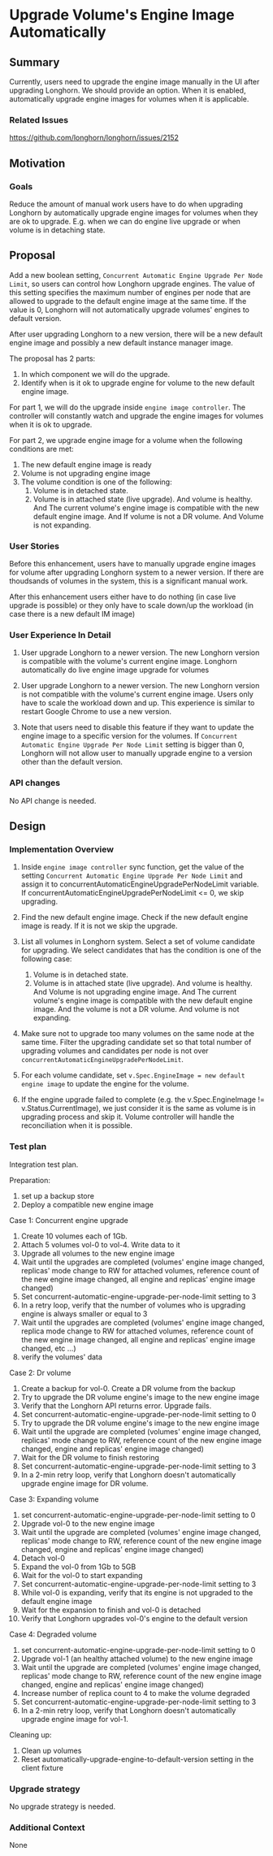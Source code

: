 # Upgrade Volume's Engine Image Automatically

## Summary

Currently, users need to upgrade the engine image manually in the UI after upgrading Longhorn.
We should provide an option. When it is enabled, automatically upgrade engine images for volumes when it is applicable.

### Related Issues

https://github.com/longhorn/longhorn/issues/2152

## Motivation

### Goals

Reduce the amount of manual work users have to do when upgrading Longhorn by automatically upgrade engine images 
for volumes when they are ok to upgrade. E.g. when we can do engine live upgrade or when volume is in detaching state.

## Proposal

Add a new boolean setting, `Concurrent Automatic Engine Upgrade Per Node Limit`, so users can control how Longhorn upgrade engines.
The value of this setting specifies the maximum number of engines per node that are allowed to upgrade to the default engine image at the same time.
If the value is 0, Longhorn will not automatically upgrade volumes' engines to default version.

After user upgrading Longhorn to a new version, there will be a new default engine image and possibly a new default instance manager image.

The proposal has 2 parts:
1. In which component we will do the upgrade.
2. Identify when is it ok to upgrade engine for volume to the new default engine image.

For part 1, we will do the upgrade inside `engine image controller`. 
The controller will constantly watch and upgrade the engine images for volumes when it is ok to upgrade.

For part 2, we upgrade engine image for a volume when the following conditions are met:
1. The new default engine image is ready
1. Volume is not upgrading engine image
1. The volume condition is one of the following:
   1. Volume is in detached state.
   1. Volume is in attached state (live upgrade).
      And volume is healthy.
      And The current volume's engine image is compatible with the new default engine image.
      And If volume is not a DR volume.
      And Volume is not expanding.

### User Stories

Before this enhancement, users have to manually upgrade engine images for volume after upgrading Longhorn system to a newer version.
If there are thoudsands of volumes in the system, this is a significant manual work.

After this enhancement users either have to do nothing (in case live upgrade is possible) 
or they only have to scale down/up the workload (in case there is a new default IM image)

### User Experience In Detail

1. User upgrade Longhorn to a newer version. 
The new Longhorn version is compatible with the volume's current engine image. 
Longhorn automatically do live engine image upgrade for volumes

2. User upgrade Longhorn to a newer version. 
The new Longhorn version is not compatible with the volume's current engine image. 
Users only have to scale the workload down and up.
This experience is similar to restart Google Chrome to use a new version. 

3. Note that users need to disable this feature if they want to update the engine image to a specific version for the volumes.
If `Concurrent Automatic Engine Upgrade Per Node Limit` setting is bigger than 0, Longhorn will not allow user to manually upgrade engine to a version other than the default version.

### API changes

No API change is needed.

## Design

### Implementation Overview

1. Inside `engine image controller` sync function, get the value of the setting `Concurrent Automatic Engine Upgrade Per Node Limit` and assign it to concurrentAutomaticEngineUpgradePerNodeLimit variable.
  If concurrentAutomaticEngineUpgradePerNodeLimit <= 0, we skip upgrading.
1. Find the new default engine image. Check if the new default engine image is ready. If it is not we skip the upgrade.

1. List all volumes in Longhorn system. 
   Select a set of volume candidate for upgrading.
   We select candidates that has the condition is one of the following case:
   1. Volume is in detached state.
   1. Volume is in attached state (live upgrade).
      And volume is healthy.
      And Volume is not upgrading engine image.
      And The current volume's engine image is compatible with the new default engine image.
      And the volume is not a DR volume.
      And volume is not expanding.
     
1. Make sure not to upgrade too many volumes on the same node at the same time.
   Filter the upgrading candidate set so that total number of upgrading volumes and candidates per node is not over `concurrentAutomaticEngineUpgradePerNodeLimit`.
1. For each volume candidate, set `v.Spec.EngineImage = new default engine image` to update the engine for the volume.
1. If the engine upgrade failed to complete (e.g. the v.Spec.EngineImage != v.Status.CurrentImage), 
   we just consider it is the same as volume is in upgrading process and skip it.
   Volume controller will handle the reconciliation when it is possible.

### Test plan


Integration test plan.

Preparation:
1. set up a backup store
2. Deploy a compatible new engine image

Case 1: Concurrent engine upgrade
1. Create 10 volumes each of 1Gb.
2. Attach 5 volumes vol-0 to vol-4. Write data to it
3. Upgrade all volumes to the new engine image
4. Wait until the upgrades are completed (volumes' engine image changed,
   replicas' mode change to RW for attached volumes, reference count of the
   new engine image changed, all engine and replicas' engine image changed)
5. Set concurrent-automatic-engine-upgrade-per-node-limit setting to 3
6. In a retry loop, verify that the number of volumes who
   is upgrading engine is always smaller or equal to 3
7. Wait until the upgrades are completed (volumes' engine image changed,
   replica mode change to RW for attached volumes, reference count of the
   new engine image changed, all engine and replicas' engine image changed,
   etc ...)
8. verify the volumes' data

Case 2: Dr volume
1. Create a backup for vol-0. Create a DR volume from the backup
2. Try to upgrade the DR volume engine's image to the new engine image
3. Verify that the Longhorn API returns error. Upgrade fails.
4. Set concurrent-automatic-engine-upgrade-per-node-limit setting to 0
5. Try to upgrade the DR volume engine's image to the new engine image
6. Wait until the upgrade are completed (volumes' engine image changed,
   replicas' mode change to RW, reference count of the new engine image
   changed, engine and replicas' engine image changed)
7. Wait for the DR volume to finish restoring
8. Set concurrent-automatic-engine-upgrade-per-node-limit setting to 3
9. In a 2-min retry loop, verify that Longhorn doesn't automatically
   upgrade engine image for DR volume.

Case 3: Expanding volume
1. set concurrent-automatic-engine-upgrade-per-node-limit setting to 0
2. Upgrade vol-0 to the new engine image
3. Wait until the upgrade are completed (volumes' engine image changed,
   replicas' mode change to RW, reference count of the new engine image
   changed, engine and replicas' engine image changed)
4. Detach vol-0
5. Expand the vol-0 from 1Gb to 5GB
6. Wait for the vol-0 to start expanding
7. Set concurrent-automatic-engine-upgrade-per-node-limit setting to 3
8. While vol-0 is expanding, verify that its engine is not upgraded to
   the default engine image
9. Wait for the expansion to finish and vol-0 is detached
10. Verify that Longhorn upgrades vol-0's engine to the default version

Case 4: Degraded volume
1. set concurrent-automatic-engine-upgrade-per-node-limit setting to 0
2. Upgrade vol-1 (an healthy attached volume) to the new engine image
3. Wait until the upgrade are completed (volumes' engine image changed,
   replicas' mode change to RW, reference count of the new engine image
   changed, engine and replicas' engine image changed)
4. Increase number of replica count to 4 to make the volume degraded
5. Set concurrent-automatic-engine-upgrade-per-node-limit setting to 3
6. In a 2-min retry loop, verify that Longhorn doesn't automatically
   upgrade engine image for vol-1.

Cleaning up:
1. Clean up volumes
2. Reset automatically-upgrade-engine-to-default-version setting in
   the client fixture

### Upgrade strategy

No upgrade strategy is needed.


### Additional Context
None